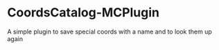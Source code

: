 # CoordsCatalog-MCPlugin
A simple plugin to save special coords with a name and to look them up again
